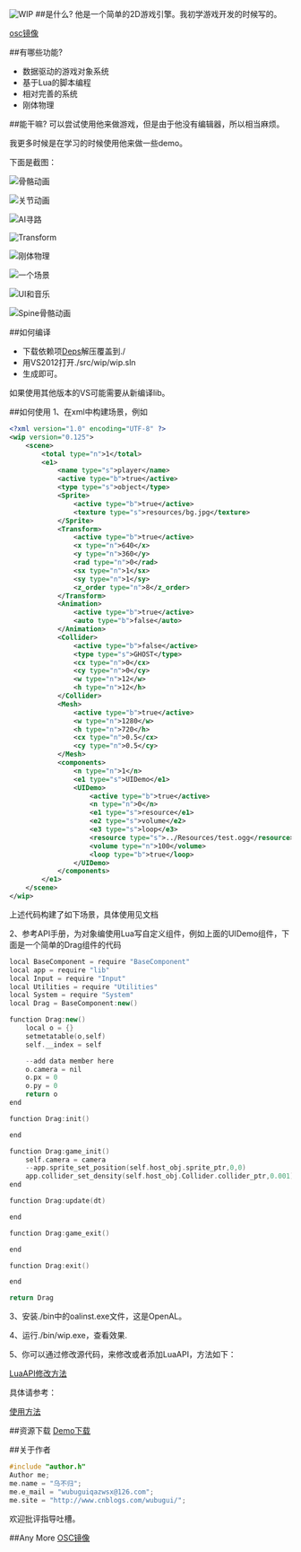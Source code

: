 ![WIP](https://github.com/wubugui/WIP/blob/master/pic/pic.bmp)
##是什么?
他是一个简单的2D游戏引擎。我初学游戏开发的时候写的。

[osc镜像]()

##有哪些功能?
* 数据驱动的游戏对象系统
* 基于Lua的脚本编程
* 相对完善的系统
* 刚体物理

##能干嘛?
可以尝试使用他来做游戏，但是由于他没有编辑器，所以相当麻烦。

我更多时候是在学习的时候使用他来做一些demo。

下面是截图：

![骨骼动画](https://github.com/wubugui/WIP/blob/master/pic/1%20(1).png)

![关节动画](https://github.com/wubugui/WIP/blob/master/pic/1%20(2).png)

![AI寻路](https://github.com/wubugui/WIP/blob/master/pic/1%20(3).png)

![Transform](https://github.com/wubugui/WIP/blob/master/pic/1%20(4).png)

![刚体物理](https://github.com/wubugui/WIP/blob/master/pic/1%20(5).png)

![一个场景](https://github.com/wubugui/WIP/blob/master/pic/1%20(6).png)

![UI和音乐](https://github.com/wubugui/WIP/blob/master/pic/1%20(7).png)

![Spine骨骼动画](https://github.com/wubugui/WIP/blob/master/pic/1%20(8).png)


##如何编译
* 下载依赖项[Deps](http://pan.baidu.com/s/1kTra999)解压覆盖到./
* 用VS2012打开./src/wip/wip.sln
* 生成即可。

如果使用其他版本的VS可能需要从新编译lib。

##如何使用
1、在xml中构建场景，例如

```xml
<?xml version="1.0" encoding="UTF-8" ?>
<wip version="0.125">
    <scene>
		<total type="n">1</total>
		<e1>
			<name type="s">player</name>
			<active type="b">true</active>
			<type type="s">object</type>
			<Sprite>
				<active type="b">true</active>
				<texture type="s">resources/bg.jpg</texture>
			</Sprite>
			<Transform>
				<active type="b">true</active>
				<x type="n">640</x>
				<y type="n">360</y>
				<rad type="n">0</rad>
				<sx type="n">1</sx>
				<sy type="n">1</sy>
				<z_order type="n">8</z_order>
			</Transform>
			<Animation>
				<active type="b">true</active>
				<auto type="b">false</auto>
			</Animation>
			<Collider>
				<active type="b">false</active>
				<type type="s">GHOST</type>
				<cx type="n">0</cx>
				<cy type="n">0</cy>
				<w type="n">12</w>
				<h type="n">12</h>
			</Collider>
			<Mesh>
				<active type="b">true</active>
				<w type="n">1280</w>
				<h type="n">720</h>
				<cx type="n">0.5</cx>
				<cy type="n">0.5</cy>
			</Mesh>
			<components>
				<n type="n">1</n>
				<e1 type="s">UIDemo</e1>
				<UIDemo>
					<active type="b">true</active>
					<n type="n">0</n>
					<e1 type="s">resource</e1>
					<e2 type="s">volume</e2>
					<e3 type="s">loop</e3>
					<resource type="s">../Resources/test.ogg</resource>
					<volume type="n">100</volume>
					<loop type="b">true</loop>
				</UIDemo>
			</components>
		</e1>
	</scene>
</wip>
```
上述代码构建了如下场景，具体使用见文档

2、参考API手册，为对象编使用Lua写自定义组件，例如上面的UIDemo组件，下面是一个简单的Drag组件的代码

```cpp
local BaseComponent = require "BaseComponent"
local app = require "lib"
local Input = require "Input"
local Utilities = require "Utilities"
local System = require "System"
local Drag = BaseComponent:new()

function Drag:new()
    local o = {}
	setmetatable(o,self)
	self.__index = self

	--add data member here
	o.camera = nil
	o.px = 0
	o.py = 0
	return o
end

function Drag:init()

end

function Drag:game_init()
	self.camera = camera
	--app.sprite_set_position(self.host_obj.sprite_ptr,0,0)
	app.collider_set_density(self.host_obj.Collider.collider_ptr,0.001)
end

function Drag:update(dt)

end

function Drag:game_exit()

end

function Drag:exit()

end

return Drag
```

3、安装./bin中的oalinst.exe文件，这是OpenAL。

4、运行./bin/wip.exe，查看效果.

5、你可以通过修改源代码，来修改或者添加LuaAPI，方法如下：

[LuaAPI修改方法](https://github.com/wubugui/WIP/wiki/%E4%BF%AE%E6%94%B9%E6%B7%BB%E5%8A%A0LuaAPI)


具体请参考：

[使用方法](https://github.com/wubugui/WIP/wiki/%E5%88%9B%E5%BB%BA%E4%B8%80%E4%B8%AA%E7%AE%80%E5%8D%95%E7%9A%84%E5%9C%BA%E6%99%AF)


##资源下载
[Demo下载](http://pan.baidu.com/s/1hq3XNX6)

##关于作者
```cpp
#include "author.h"
Author me;
me.name = "乌不归";
me.e_mail = "wubuguiqazwsx@126.com";
me.site = "http://www.cnblogs.com/wubugui/";

```
欢迎批评指导吐槽。

##Any More
[OSC镜像](https://git.oschina.net/JustKiss/WIPEngine)
